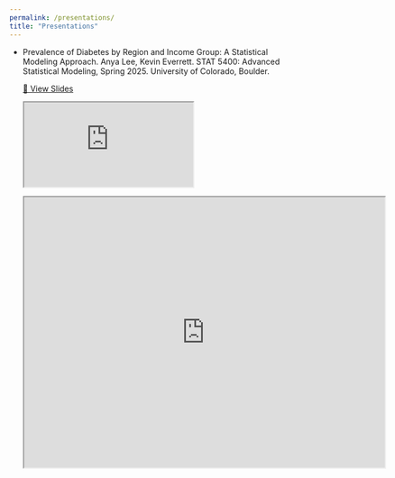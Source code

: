```yaml
---
permalink: /presentations/
title: "Presentations"
---
```


- Prevalence of Diabetes by Region and Income Group: A Statistical Modeling Approach. Anya Lee, Kevin Everrett. STAT 5400: Advanced Statistical Modeling, Spring 2025. University of Colorado, Boulder.
  
  <a href="https://example.com/your-presentation" target="_blank">📑 View Slides</a>

  <iframe src="https://docs.google.com/presentation/d/1cA9vMZwFQsvtfk-r5gPJDrY80mUaOA_Av5MzYyYfXlo/edit?usp=sharing"
frameborder="0" width="960" height="569" allowfullscreen="true" mozallowfullscreen="true" webkitallowfullscreen="true"></iframe>

  <iframe src="https://drive.google.com/file/d/1l1pyCi0cjxnk4iUI8BzODAOBR3AsNHTn/preview" width="640" height="480" allow="autoplay"></iframe>
